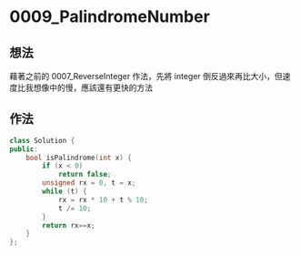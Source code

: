 # 0009_PalindromeNumber
## 想法
藉著之前的 0007_ReverseInteger 作法，先將 integer 倒反過來再比大小，但速度比我想像中的慢，應該還有更快的方法

## 作法
```C++
class Solution {
public:
    bool isPalindrome(int x) {
        if (x < 0)
            return false;
        unsigned rx = 0, t = x;
        while (t) {
            rx = rx * 10 + t % 10;
            t /= 10;
        }
        return rx==x;
    }
};
```